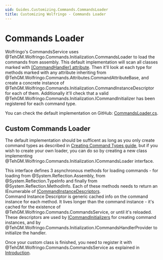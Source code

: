 ```yaml
---
uid: Guides.Customizing.Commands.CommandsLoader
title: Customizing Wolfringo - Commands Loader
---
```


# Commands Loader
Wolfringo's CommandsService uses @TehGM.Wolfringo.Commands.Initialization.CommandsLoader to load the commands from assembly. This default implementation will scan all classes marked with [\[CommandHandler\] attribute](xref:TehGM.Wolfringo.Commands.CommandsHandlerAttribute). Then it'll look at each type for methods marked with any attribute inheriting from @TehGM.Wolfringo.Commands.Attributes.CommandAttributeBase, and create a concrete instance of @TehGM.Wolfringo.Commands.Initialization.CommandInstanceDescriptor for each of them. Additionally it'll check that a valid @TehGM.Wolfringo.Commands.Initialization.ICommandInitializer has been registered for each command type.

You can check the default implementation on GitHub: [CommandsLoader.cs](https://github.com/TehGM/Wolfringo/blob/master/Wolfringo.Commands/Initialization/Loaders/CommandsLoader.cs).

## Custom Commands Loader
The default implementation should be sufficent as long as you only create command types as described in [Creating Command Types guide](xref:Guides.Customizing.Commands.CommandType), but if you wish to create your own loader, you can do so by creating a new class implementing @TehGM.Wolfringo.Commands.Initialization.ICommandsLoader interface.

This interface defines 3 asynchronous methods for loading commands - for loading from @System.Reflection.Assembly, from @System.Reflection.TypeInfo and finally from @System.Reflection.MethodInfo. Each of these methods needs to return an IEnumerable of [ICommandInstanceDescriptors](xref:TehGM.Wolfringo.Commands.Initialization.ICommandInstanceDescriptor).  
Command Instance Descriptor is generic cached info on the command instance for each method. It lives longer than the command instance - it's cached for the existence of @TehGM.Wolfringo.Commands.CommandsService, or until it's reloaded. These descriptors are used by [ICommandInitializers](xref:TehGM.Wolfringo.Commands.Initialization.ICommandInitializer) for creating command instances, and by @TehGM.Wolfringo.Commands.Initialization.ICommandsHandlerProvider to initialize the handler.

Once your custom class is finished, you need to register it with @TehGM.Wolfringo.Commands.CommandsService as explained in [Introduction](xref:Guides.Customizing.Intro).